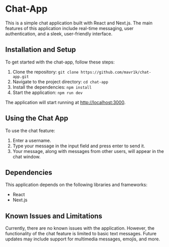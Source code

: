 # Chat-App

This is a simple chat application built with React and Next.js. The main features of this application include real-time messaging, user authentication, and a sleek, user-friendly interface.

## Installation and Setup

To get started with the chat-app, follow these steps:

1. Clone the repository: `git clone https://github.com/mavr1k/chat-app.git`
2. Navigate to the project directory: `cd chat-app`
3. Install the dependencies: `npm install`
4. Start the application: `npm run dev`

The application will start running at [http://localhost:3000](http://localhost:3000).

## Using the Chat App

To use the chat feature:

1. Enter a username.
2. Type your message in the input field and press enter to send it.
3. Your message, along with messages from other users, will appear in the chat window.

## Dependencies

This application depends on the following libraries and frameworks:

- React
- Next.js

## Known Issues and Limitations

Currently, there are no known issues with the application. However, the functionality of the chat feature is limited to basic text messages. Future updates may include support for multimedia messages, emojis, and more.
